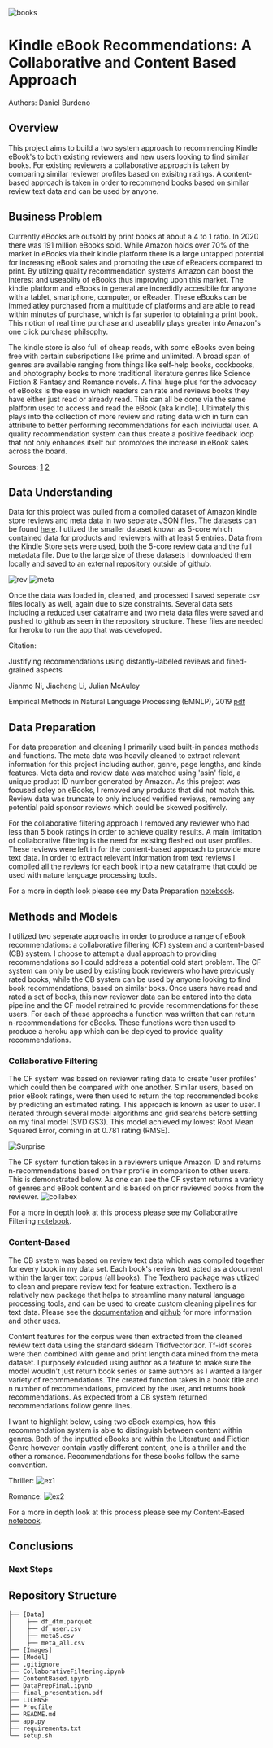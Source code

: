 ![books](https://github.com/danielburdeno/Kindle-Recommendations/blob/main/Images/ebooks.jpg)

# Kindle eBook Recommendations: A Collaborative and Content Based Approach
Authors: Daniel Burdeno


## Overview
This project aims to build a two system approach to recommending Kindle eBook's to both existing reviewers and new users looking to find similar books. For existing reviewers a collaborative approach is taken by comparing similar reviewer profiles based on exisitng ratings. A content-based approach is taken in order to recommend books based on similar review text data and can be used by anyone.

## Business Problem
Currently eBooks are outsold by print books at about a 4 to 1 ratio. In 2020 there was 191 million eBooks sold. While Amazon holds over 70% of the market in eBooks via their kindle platform there is a large untapped potential for increasing eBook sales and promoting the use of eReaders compared to print. By utilzing quality recommendation systems Amazon can boost the interest and useablity of eBooks thus improving upon this market. The kindle platform and eBooks in general are incredidly accesibile for anyone with a tablet, smartphone, computer, or eReader. These eBooks can be immediatley purchased from a multitude of platforms and are able to read within minutes of purchase, which is far superior to obtaining a print book. This notion of real time purchase and useablily plays greater into Amazon's one click purchase philsophy. 

The kindle store is also full of cheap reads, with some eBooks even being free with certain subsripctions like prime and unlimited. A broad span of genres are available ranging from things like self-help books, cookbooks, and photography books to more traditional literature genres like Science Fiction & Fantasy and Romance novels. A final huge plus for the advocacy of eBooks is the ease in which readers can rate and reviews books they have either just read or already read. This can all be done via the same platform used to access and read the eBook (aka kindle). Ultimately this plays into the collection of more review and rating data wich in turn can attribute to better performing recommendations for each indiviudal user. A quality recommendation system can thus create a positive feedback loop that not only enhances itself but promotoes the increase in eBook sales across the board.

Sources: [1](https://www.tonerbuzz.com/blog/paper-books-vs-ebooks-statistics/) [2](https://www.statista.com/topics/1474/e-books/#:~:text=E%2Dbook%20sales%20in%20the,consistent%20annual%20increases%20since%202018.)

## Data Understanding
Data for this project was pulled from a compiled dataset of Amazon kindle store reviews and meta data in two seperate JSON files. The datasets can be found [here](https://nijianmo.github.io/amazon/index.html). I utlized the smaller dataset known as 5-core which contained data for products and reviewers with at least 5 entries. Data from the Kindle Store sets were used, both the 5-core review data and the full metadata file. Due to the large size of these datasets I downloaded them locally and saved to an external repository outside of github.

![rev](https://github.com/danielburdeno/Kindle-Recommendations/blob/main/Images/Revimg.png) ![meta](https://github.com/danielburdeno/Kindle-Recommendations/blob/main/Images/Metaimg.png)

Once the data was loaded in, cleaned, and processed I saved seperate csv files locally as well, again due to size constraints. Several data sets including a reduced user dataframe and two meta data files were saved and pushed to github as seen in the repository structure. These files are needed for heroku to run the app that was developed. 

Citation: 

Justifying recommendations using distantly-labeled reviews and fined-grained aspects

Jianmo Ni, Jiacheng Li, Julian McAuley

Empirical Methods in Natural Language Processing (EMNLP), 2019 [pdf](https://cseweb.ucsd.edu//~jmcauley/pdfs/emnlp19a.pdf)

## Data Preparation
For data preparation and cleaning I primarily used built-in pandas methods and functions. The meta data was heavily cleaned to extract relevant information for this project including author, genre, page lengths, and kinde features. Meta data and review data was matched using 'asin' field, a unique product ID number generated by Amazon. As this project was focused soley on eBooks, I removed any products that did not match this. Review data was truncate to only included verified reviews, removing any potential paid sponsor reviews which could be skewed positively. 

For the collaborative filtering approach I removed any reviewer who had less than 5 book ratings in order to achieve quality results. A main limitation of collaborative filtering is the need for existing fleshed out user profiles. These reviews were left in for the content-based approach to provide more text data. In order to extract relevant information from text reviews I compiled all the reviews for each book into a new dataframe that could be used with nature language processing tools.

For a more in depth look please see my Data Preparation [notebook](https://github.com/danielburdeno/Kindle-Recommendations/blob/main/DataPrepFinal.ipynb).

## Methods and Models
I utilized two seperate approachs in order to produce a range of eBook recommendations: a collaborative filtering (CF) system and a content-based (CB) system. I choose to attempt a dual approach to providing recommendations so I could address a potential cold start problem. The CF system can only be used by existing book reviewers who have previously rated books, while the CB system can be used by anyone looking to find book recommendations, based on similar boks. Once users have read and rated a set of books, this new reviewer data can be entered into the data pipeline and the CF model retrained to provide recommendations for these users. For each of these approachs a function was written that can return n-recommendations for eBooks. These functions were then used to produce a heroku app which can be deployed to provide quality recommendations.

### Collaborative Filtering
The CF system was based on reviewer rating data to create 'user profiles' which could then be compared with one another. Similar users, based on prior eBook ratings, were then used to return the top recommended books by predicting an estimated rating. This approach is known as user to user. I iterated through several model algorithms and grid searchs before settling on my final model (SVD GS3). This model achieved my lowest Root Mean Squared Error, coming in at 0.781 rating (RMSE). 

![Surprise](https://github.com/danielburdeno/Kindle-Recommendations/blob/main/Images/Model_bar.png)

The CF system function takes in a reviewers unique Amazon ID and returns n-recommendations based on their profile in comparison to other users. This is demonstrated below. As one can see the CF system returns a variety of genres and eBook content and is based on prior reviewed books from the reviewer. 
![collabex](https://github.com/danielburdeno/Kindle-eBook-Recommendations/blob/main/Images/collabexv2.png)

For a more in depth look at this process please see my Collaborative Filtering [notebook](https://github.com/danielburdeno/Kindle-Recommendations/blob/main/CollaborativeFiltering.ipynb).

### Content-Based
The CB system was based on review text data which was compiled together for every book in my data set. Each book's review text acted as a document within the larger text corpus (all books). The Texthero package was utlized to clean and prepare review text for feature extraction. Texthero is a relatively new package that helps to streamline many natural language processing tools, and can be used to create custom cleaning pipelines for text data. Please see the [documentation](https://texthero.org/docs/getting-started) and [github](https://github.com/jbesomi/texthero) for more information and other uses. 

Content features for the corpus were then extracted from the cleaned review text data using the standard sklearn Tfidfvectorizor. Tf-idf scores were then combined with genre and print length data mined from the meta dataset. I purposely exlcuded using author as a feature to make sure the model woudln't just return book series or same authors as I wanted a larger variety of recommendations. The created function takes in a book title and n number of recommendations, provided by the user, and returns book recommendations. As expected from a CB system returned recommendations follow genre lines. 

I want to highlight below, using two eBook examples, how this recommendation system is able to distinguish between content within genres. Both of the inputted eBooks are within the Literature and Fiction Genre however contain vastly different content, one is a thriller and the other a romance. Recommendations for these books follow the same convention.

Thriller:
![ex1](https://github.com/danielburdeno/Kindle-eBook-Recommendations/blob/main/Images/content1.png) 

Romance:
![ex2](https://github.com/danielburdeno/Kindle-eBook-Recommendations/blob/main/Images/content2.png)

For a more in depth look at this process please see my Content-Based [notebook](https://github.com/danielburdeno/Kindle-eBook-Recommendations/blob/main/ContentBased.ipynb).

## Conclusions

### Next Steps

## Repository Structure
```
├── [Data]
│    ├── df_dtm.parquet
│    ├── df_user.csv
│    ├── meta5.csv
│    ├── meta_all.csv
├── [Images]
├── [Model]
├── .gitignore
├── CollaborativeFiltering.ipynb
├── ContentBased.ipynb
├── DataPrepFinal.ipynb
├── final_presentation.pdf
├── LICENSE
├── Procfile
├── README.md
├── app.py
├── requirements.txt
└── setup.sh
```
